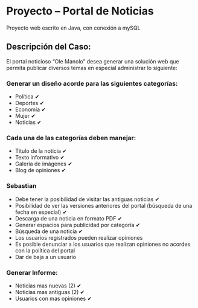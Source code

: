 # Proyecto – Portal de Noticias

Proyecto web escrito en Java, con conexión a mySQL

## Descripción del Caso:

El portal noticioso “Ole Manolo” desea generar una solución web que permita publicar diversos temas en especial administrar lo siguiente:

### Generar un diseño acorde para las siguientes categorías:

 + Política ✔
 + Deportes ✔
 + Economía ✔
 + Mujer    ✔
 + Noticias ✔

### Cada una de las categorías deben manejar:

 + Titulo de la noticia  ✔
 + Texto informativo  ✔
 + Galería de imágenes  ✔
 + Blog de opiniones  ✔

### Sebastian
* Debe tener la posibilidad de visitar las antiguas noticias ✔
* Posibilidad de ver las versiones anteriores del portal (búsqueda de una fecha en especial) ✔
* Descarga de una noticia en formato PDF ✔
* Generar espacios para publicidad por categoría ✔
* Búsqueda de una noticia  ✔
* Los usuarios registrados pueden realizar opiniones
* Es posible denunciar a los usuarios que realizan opiniones no acordes con la política del portal 
* Dar de baja a un usuario 

### Generar Informe:
 + Noticias mas nuevas (2)  ✔
 + Noticias mas antiguas (2)  ✔
 + Usuarios con mas opiniones  ✔
